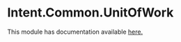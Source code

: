 ﻿# Intent.Common.UnitOfWork

This module has documentation available [here.](https://docs.intentarchitect.com/articles/modules-dotnet/intent-common-unitofwork/intent-common-unitofwork.html)
